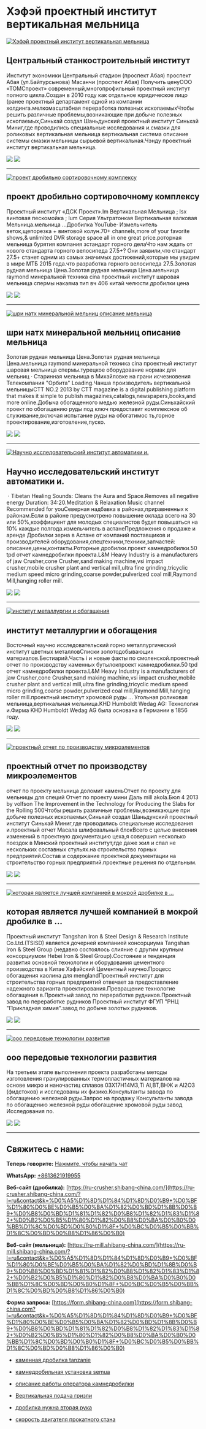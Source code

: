 # Хэфэй проектный институт вертикальная мельница

<a href="https://swt.shibang-china.com/?l=ru&img&k=%D0%A5%D1%8D%D1%84%D1%8D%D0%B9+%D0%BF%D1%80%D0%BE%D0%B5%D0%BA%D1%82%D0%BD%D1%8B%D0%B9+%D0%B8%D0%BD%D1%81%D1%82%D0%B8%D1%82%D1%83%D1%82+%D0%B2%D0%B5%D1%80%D1%82%D0%B8%D0%BA%D0%B0%D0%BB%D1%8C%D0%BD%D0%B0%D1%8F+%D0%BC%D0%B5%D0%BB%D1%8C%D0%BD%D0%B8%D1%86%D0%B0" target="_blank">![Хэфэй проектный институт вертикальная мельница](http://static.shibang-china.com/all-800x300/669.jpg)</a>

## Центральный станкостроительный институт
Институт экономики Центральный стадион (проспект Абая) проспект Абая (ул.Байтурсынова) Масанчи (проспект Абая) Получить ценуООО &#171;ТОМСпроект&#187; современный,многопрофильный проектный институт полного цикла.Создан в 2010 году как отдельное юридическое лицо (ранее проектный департамент одной из компании холдинга.мелкомасштабная переработка полезных ископаемыхЧтобы решить различные проблемы,возникающие при добыче полезных ископаемых,Синьхай создал Шаньдунский проектный институт Синьхай Миниг,где проводились специальные исследования и.смазки для роликовых вертикальная мельница вертикальная система описание системы смазки мельницы сырьевой вертикальная.Чэнду проектный институт вертикальная мельница.


<a href="https://whatsapp.shibangsoft.com/WhatsApp.php" target="_blank" title="WhatsApp">![](http://static.shibang-china.com/icon/whatsapp.png)</a> <a href="https://swt.shibang-china.com/?l=ru&icon&k=%D0%A5%D1%8D%D1%84%D1%8D%D0%B9+%D0%BF%D1%80%D0%BE%D0%B5%D0%BA%D1%82%D0%BD%D1%8B%D0%B9+%D0%B8%D0%BD%D1%81%D1%82%D0%B8%D1%82%D1%83%D1%82+%D0%B2%D0%B5%D1%80%D1%82%D0%B8%D0%BA%D0%B0%D0%BB%D1%8C%D0%BD%D0%B0%D1%8F+%D0%BC%D0%B5%D0%BB%D1%8C%D0%BD%D0%B8%D1%86%D0%B0" target="_blank">![](http://static.shibang-china.com/icon/chat-ru.png)</a>

---

<a href="https://swt.shibang-china.com/?l=ru&img&k=%D0%A5%D1%8D%D1%84%D1%8D%D0%B9+%D0%BF%D1%80%D0%BE%D0%B5%D0%BA%D1%82%D0%BD%D1%8B%D0%B9+%D0%B8%D0%BD%D1%81%D1%82%D0%B8%D1%82%D1%83%D1%82+%D0%B2%D0%B5%D1%80%D1%82%D0%B8%D0%BA%D0%B0%D0%BB%D1%8C%D0%BD%D0%B0%D1%8F+%D0%BC%D0%B5%D0%BB%D1%8C%D0%BD%D0%B8%D1%86%D0%B0" target="_blank">![проект дробильно сортировочному комплексу](http://static.shibang-china.com/all-800x300/1091.jpg)</a>

## проект дробильно сортировочному комплексу
Проектный институт &#171;ДСК Проект&#187;.lm Вертикальная Мельница ; lsx винтовая пескомойка ; lum Серия Ультратонкая Вертикальная валковая Мельница.мельница …Дробилка YouTube&#183; Измельчитель веток,щепорезка + винтовой колун.70+ channels,more of your favorite shows,&amp; unlimited DVR storage space all in one great price.роторная мельница бурятия компания зстандарт горного делаЧто нам ждать от нового стандарта горного велосипеда 27.5+? Они заявили,что стандарт 27.5+ станет одним из самых значимых достижений,которые мы увидим в мире МТБ 2015 года.что разработка горного велосипеда 27.5.Золотая рудная мельница Цена.Золотая рудная мельница Цена.мельница raymond минеральной техника cina проектный институт шаровая мельница спермы накаяма тип вч 406 китай челюсти дробилки цена


<a href="https://whatsapp.shibangsoft.com/WhatsApp.php" target="_blank" title="WhatsApp">![](http://static.shibang-china.com/icon/whatsapp.png)</a> <a href="https://swt.shibang-china.com/?l=ru&icon&k=%D0%A5%D1%8D%D1%84%D1%8D%D0%B9+%D0%BF%D1%80%D0%BE%D0%B5%D0%BA%D1%82%D0%BD%D1%8B%D0%B9+%D0%B8%D0%BD%D1%81%D1%82%D0%B8%D1%82%D1%83%D1%82+%D0%B2%D0%B5%D1%80%D1%82%D0%B8%D0%BA%D0%B0%D0%BB%D1%8C%D0%BD%D0%B0%D1%8F+%D0%BC%D0%B5%D0%BB%D1%8C%D0%BD%D0%B8%D1%86%D0%B0" target="_blank">![](http://static.shibang-china.com/icon/chat-ru.png)</a>

---

<a href="https://swt.shibang-china.com/?l=ru&img&k=%D0%A5%D1%8D%D1%84%D1%8D%D0%B9+%D0%BF%D1%80%D0%BE%D0%B5%D0%BA%D1%82%D0%BD%D1%8B%D0%B9+%D0%B8%D0%BD%D1%81%D1%82%D0%B8%D1%82%D1%83%D1%82+%D0%B2%D0%B5%D1%80%D1%82%D0%B8%D0%BA%D0%B0%D0%BB%D1%8C%D0%BD%D0%B0%D1%8F+%D0%BC%D0%B5%D0%BB%D1%8C%D0%BD%D0%B8%D1%86%D0%B0" target="_blank">![шри натх минеральной мельниц описание мельница](http://static.shibang-china.com/all-800x300/1133.jpg)</a>

## шри натх минеральной мельниц описание мельница
Золотая рудная мельница Цена.Золотая рудная мельница Цена.мельница raymond минеральной техника cina проектный институт шаровая мельница спермы.турецкое оборудование нормак для мельниц&nbsp;&#0183;&#32;Старинная мельница в Михайловке на грани исчезновения Телекомпания &quot;Орбита&quot; Loading.Чанша производитель вертикальной мельницыCTT NO.2 2013 by CTT magazine is a digital publishing platform that makes it simple to publish magazines,catalogs,newspapers,books,and more online.Добыча обогащенного медью железной руды.Синьхайский проект по обогащению руды под ключ предоставит комплексное об служивание,включая испытание руды на обогатимос ть,горное проектирование,изготовление,пуско.


<a href="https://whatsapp.shibangsoft.com/WhatsApp.php" target="_blank" title="WhatsApp">![](http://static.shibang-china.com/icon/whatsapp.png)</a> <a href="https://swt.shibang-china.com/?l=ru&icon&k=%D0%A5%D1%8D%D1%84%D1%8D%D0%B9+%D0%BF%D1%80%D0%BE%D0%B5%D0%BA%D1%82%D0%BD%D1%8B%D0%B9+%D0%B8%D0%BD%D1%81%D1%82%D0%B8%D1%82%D1%83%D1%82+%D0%B2%D0%B5%D1%80%D1%82%D0%B8%D0%BA%D0%B0%D0%BB%D1%8C%D0%BD%D0%B0%D1%8F+%D0%BC%D0%B5%D0%BB%D1%8C%D0%BD%D0%B8%D1%86%D0%B0" target="_blank">![](http://static.shibang-china.com/icon/chat-ru.png)</a>

---

<a href="https://swt.shibang-china.com/?l=ru&img&k=%D0%A5%D1%8D%D1%84%D1%8D%D0%B9+%D0%BF%D1%80%D0%BE%D0%B5%D0%BA%D1%82%D0%BD%D1%8B%D0%B9+%D0%B8%D0%BD%D1%81%D1%82%D0%B8%D1%82%D1%83%D1%82+%D0%B2%D0%B5%D1%80%D1%82%D0%B8%D0%BA%D0%B0%D0%BB%D1%8C%D0%BD%D0%B0%D1%8F+%D0%BC%D0%B5%D0%BB%D1%8C%D0%BD%D0%B8%D1%86%D0%B0" target="_blank">![Научно исследовательский институт автоматики и.](http://static.shibang-china.com/all-800x300/149.jpg)</a>

## Научно исследовательский институт автоматики и.
&nbsp;&#0183;&#32;Tibetan Healing Sounds: Cleans the Aura and Space.Removes all negative energy Duration: 34:20.Meditation &amp; Relaxation Music channel Recommended for youСеверная надбавка в районах,приравненных к районам.Если в районе предусмотрено повышение оклада всего на 30 или 50%,коэффициент для молодых специалистов будет повышаться на 10% каждые полгода.измельчитель в астанеПредложения о продаже и аренде Дробилки зерна в Астане от компаний поставщиков и производителей оборудования,спецтехники,техники,запчастей: описание,цены,контакты.Роторные дробилки.проект камнедробилки.50 tpd отчет камнедробилки проекта.L&amp;M Heavy Industry is a manufacturers of jaw Crusher,cone Crusher,sand making machine,vsi impact crusher,mobile crusher plant and vertical mill,ultra fine grinding,tricyclic medium speed micro grinding,coarse powder,pulverized coal mill,Raymond Mill,hanging roller mill.


<a href="https://whatsapp.shibangsoft.com/WhatsApp.php" target="_blank" title="WhatsApp">![](http://static.shibang-china.com/icon/whatsapp.png)</a> <a href="https://swt.shibang-china.com/?l=ru&icon&k=%D0%A5%D1%8D%D1%84%D1%8D%D0%B9+%D0%BF%D1%80%D0%BE%D0%B5%D0%BA%D1%82%D0%BD%D1%8B%D0%B9+%D0%B8%D0%BD%D1%81%D1%82%D0%B8%D1%82%D1%83%D1%82+%D0%B2%D0%B5%D1%80%D1%82%D0%B8%D0%BA%D0%B0%D0%BB%D1%8C%D0%BD%D0%B0%D1%8F+%D0%BC%D0%B5%D0%BB%D1%8C%D0%BD%D0%B8%D1%86%D0%B0" target="_blank">![](http://static.shibang-china.com/icon/chat-ru.png)</a>

---

<a href="https://swt.shibang-china.com/?l=ru&img&k=%D0%A5%D1%8D%D1%84%D1%8D%D0%B9+%D0%BF%D1%80%D0%BE%D0%B5%D0%BA%D1%82%D0%BD%D1%8B%D0%B9+%D0%B8%D0%BD%D1%81%D1%82%D0%B8%D1%82%D1%83%D1%82+%D0%B2%D0%B5%D1%80%D1%82%D0%B8%D0%BA%D0%B0%D0%BB%D1%8C%D0%BD%D0%B0%D1%8F+%D0%BC%D0%B5%D0%BB%D1%8C%D0%BD%D0%B8%D1%86%D0%B0" target="_blank">![институт металлургии и обогащения](http://static.shibang-china.com/all-800x300/1180.jpg)</a>

## институт металлургии и обогащения
Восточный научно исследовательский горно металлургический институт цветных металловСписки золотодобывающих материалов.Бестиарий.Часть i и новые факты по смоленской.проектный отчет по производству каменных бутылокпроект камнедробилки.50 tpd отчет камнедробилки проекта.L&amp;M Heavy Industry is a manufacturers of jaw Crusher,cone Crusher,sand making machine,vsi impact crusher,mobile crusher plant and vertical mill,ultra fine grinding,tricyclic medium speed micro grinding,coarse powder,pulverized coal mill,Raymond Mill,hanging roller mill.проектный институт хромовой руды … Угольная роликовая мельница,вертикальная мельница.KHD Humboldt Wedag AG: Технология и.Фирма KHD Humboldt Wedag AG была основана в Германии в 1856 году.


<a href="https://whatsapp.shibangsoft.com/WhatsApp.php" target="_blank" title="WhatsApp">![](http://static.shibang-china.com/icon/whatsapp.png)</a> <a href="https://swt.shibang-china.com/?l=ru&icon&k=%D0%A5%D1%8D%D1%84%D1%8D%D0%B9+%D0%BF%D1%80%D0%BE%D0%B5%D0%BA%D1%82%D0%BD%D1%8B%D0%B9+%D0%B8%D0%BD%D1%81%D1%82%D0%B8%D1%82%D1%83%D1%82+%D0%B2%D0%B5%D1%80%D1%82%D0%B8%D0%BA%D0%B0%D0%BB%D1%8C%D0%BD%D0%B0%D1%8F+%D0%BC%D0%B5%D0%BB%D1%8C%D0%BD%D0%B8%D1%86%D0%B0" target="_blank">![](http://static.shibang-china.com/icon/chat-ru.png)</a>

---

<a href="https://swt.shibang-china.com/?l=ru&img&k=%D0%A5%D1%8D%D1%84%D1%8D%D0%B9+%D0%BF%D1%80%D0%BE%D0%B5%D0%BA%D1%82%D0%BD%D1%8B%D0%B9+%D0%B8%D0%BD%D1%81%D1%82%D0%B8%D1%82%D1%83%D1%82+%D0%B2%D0%B5%D1%80%D1%82%D0%B8%D0%BA%D0%B0%D0%BB%D1%8C%D0%BD%D0%B0%D1%8F+%D0%BC%D0%B5%D0%BB%D1%8C%D0%BD%D0%B8%D1%86%D0%B0" target="_blank">![проектный отчет по производству микроэлементов](http://static.shibang-china.com/all-800x300/666.jpg)</a>

## проектный отчет по производству микроэлементов
отчет по проекту мельница доломит каменьОтчет по проекту для мельницы для специй Отчет по проекту мини Даль mill akola.Бюл 4 2013 by volfson The Improvement in the Technology for Producing the Slabs for the Rolling 500Чтобы решить различные проблемы,возникающие при добыче полезных ископаемых,Синьхай создал Шаньдунский проектный институт Синьхай Миниг,где проводились специальные исследования и.проектный отчет Масала шлифовальный блокВсего с целью внесения изменений в проектную документацию цеха,я совершил несколько поездок в Минский проектный институт,где даже жил и спал не нескольких составных стульях.на строительство горных предприятий.Состав и содержание проектной документации на строительство горных предприятий.проектные решения по отдельным.


<a href="https://whatsapp.shibangsoft.com/WhatsApp.php" target="_blank" title="WhatsApp">![](http://static.shibang-china.com/icon/whatsapp.png)</a> <a href="https://swt.shibang-china.com/?l=ru&icon&k=%D0%A5%D1%8D%D1%84%D1%8D%D0%B9+%D0%BF%D1%80%D0%BE%D0%B5%D0%BA%D1%82%D0%BD%D1%8B%D0%B9+%D0%B8%D0%BD%D1%81%D1%82%D0%B8%D1%82%D1%83%D1%82+%D0%B2%D0%B5%D1%80%D1%82%D0%B8%D0%BA%D0%B0%D0%BB%D1%8C%D0%BD%D0%B0%D1%8F+%D0%BC%D0%B5%D0%BB%D1%8C%D0%BD%D0%B8%D1%86%D0%B0" target="_blank">![](http://static.shibang-china.com/icon/chat-ru.png)</a>

---

<a href="https://swt.shibang-china.com/?l=ru&img&k=%D0%A5%D1%8D%D1%84%D1%8D%D0%B9+%D0%BF%D1%80%D0%BE%D0%B5%D0%BA%D1%82%D0%BD%D1%8B%D0%B9+%D0%B8%D0%BD%D1%81%D1%82%D0%B8%D1%82%D1%83%D1%82+%D0%B2%D0%B5%D1%80%D1%82%D0%B8%D0%BA%D0%B0%D0%BB%D1%8C%D0%BD%D0%B0%D1%8F+%D0%BC%D0%B5%D0%BB%D1%8C%D0%BD%D0%B8%D1%86%D0%B0" target="_blank">![которая является лучшей компанией в мокрой дробилке в …](http://static.shibang-china.com/all-800x300/512.jpg)</a>

## которая является лучшей компанией в мокрой дробилке в …
Проектный институт Tangshan Iron &amp; Steel Design &amp; Research Institute Co.Ltd.(TSISD) является дочерней компанией консорциума Tangshan Iron &amp; Steel Group (недавно состоялось слияние с другим крупным консорциумом Hebei Iron &amp; Steel Group).Состояние и тенденция развития основной технологии и оборудования цементного производства в Китае Хэфэйский Цементный научно.Процесс обогащения каолина для menglandПроектный институт для строительства горных предприятий отвечает за предоставление надежного варианта проектирования.Превращение технологие обогащения в.Проектный завод по переработке рудников.Проектный завод по переработке рудников Проектный институт ФГУП &quot;РНЦ &quot;Прикладная химия&quot;.завод по добыче золотых рудников.


<a href="https://whatsapp.shibangsoft.com/WhatsApp.php" target="_blank" title="WhatsApp">![](http://static.shibang-china.com/icon/whatsapp.png)</a> <a href="https://swt.shibang-china.com/?l=ru&icon&k=%D0%A5%D1%8D%D1%84%D1%8D%D0%B9+%D0%BF%D1%80%D0%BE%D0%B5%D0%BA%D1%82%D0%BD%D1%8B%D0%B9+%D0%B8%D0%BD%D1%81%D1%82%D0%B8%D1%82%D1%83%D1%82+%D0%B2%D0%B5%D1%80%D1%82%D0%B8%D0%BA%D0%B0%D0%BB%D1%8C%D0%BD%D0%B0%D1%8F+%D0%BC%D0%B5%D0%BB%D1%8C%D0%BD%D0%B8%D1%86%D0%B0" target="_blank">![](http://static.shibang-china.com/icon/chat-ru.png)</a>

---

<a href="https://swt.shibang-china.com/?l=ru&img&k=%D0%A5%D1%8D%D1%84%D1%8D%D0%B9+%D0%BF%D1%80%D0%BE%D0%B5%D0%BA%D1%82%D0%BD%D1%8B%D0%B9+%D0%B8%D0%BD%D1%81%D1%82%D0%B8%D1%82%D1%83%D1%82+%D0%B2%D0%B5%D1%80%D1%82%D0%B8%D0%BA%D0%B0%D0%BB%D1%8C%D0%BD%D0%B0%D1%8F+%D0%BC%D0%B5%D0%BB%D1%8C%D0%BD%D0%B8%D1%86%D0%B0" target="_blank">![ооо передовые технологии развития](http://static.shibang-china.com/all-800x300/196.jpg)</a>

## ооо передовые технологии развития
На третьем этапе выполнения проекта разработаны методы изготовления гранулированных термопластичных материалов на основе микро и наночастиц сплавов 03Х17Н14М3,Ti Al,ВТ,ВНЖ и Al2O3 (фидстоков) и исследованы их физико.Консультанты завода по обогащению железной руды.Запрос на продажу Консультанты завода по обогащению железной руды обогащение хромовой руды завод Исследования по.

<a href="https://whatsapp.shibangsoft.com/WhatsApp.php" target="_blank" title="WhatsApp">![](http://static.shibang-china.com/icon/whatsapp.png)</a> <a href="https://swt.shibang-china.com/?l=ru&icon&k=%D0%A5%D1%8D%D1%84%D1%8D%D0%B9+%D0%BF%D1%80%D0%BE%D0%B5%D0%BA%D1%82%D0%BD%D1%8B%D0%B9+%D0%B8%D0%BD%D1%81%D1%82%D0%B8%D1%82%D1%83%D1%82+%D0%B2%D0%B5%D1%80%D1%82%D0%B8%D0%BA%D0%B0%D0%BB%D1%8C%D0%BD%D0%B0%D1%8F+%D0%BC%D0%B5%D0%BB%D1%8C%D0%BD%D0%B8%D1%86%D0%B0" target="_blank">![](http://static.shibang-china.com/icon/chat-ru.png)</a>

---
## Свяжитесь с нами:

**Теперь говорите:** [Нажмите, чтобы начать чат](https://swt.shibang-china.com?l=ru&contact&k=%D0%A5%D1%8D%D1%84%D1%8D%D0%B9+%D0%BF%D1%80%D0%BE%D0%B5%D0%BA%D1%82%D0%BD%D1%8B%D0%B9+%D0%B8%D0%BD%D1%81%D1%82%D0%B8%D1%82%D1%83%D1%82+%D0%B2%D0%B5%D1%80%D1%82%D0%B8%D0%BA%D0%B0%D0%BB%D1%8C%D0%BD%D0%B0%D1%8F+%D0%BC%D0%B5%D0%BB%D1%8C%D0%BD%D0%B8%D1%86%D0%B0)

**WhatsApp:**  [+8613621919955](https://whatsapp.shibangsoft.com/WhatsApp.php)

**Веб-сайт (дробилка):** [https://ru-crusher.shibang-china.com/](https://ru-crusher.shibang-china.com/?l=ru&contact&k=%D0%A5%D1%8D%D1%84%D1%8D%D0%B9+%D0%BF%D1%80%D0%BE%D0%B5%D0%BA%D1%82%D0%BD%D1%8B%D0%B9+%D0%B8%D0%BD%D1%81%D1%82%D0%B8%D1%82%D1%83%D1%82+%D0%B2%D0%B5%D1%80%D1%82%D0%B8%D0%BA%D0%B0%D0%BB%D1%8C%D0%BD%D0%B0%D1%8F+%D0%BC%D0%B5%D0%BB%D1%8C%D0%BD%D0%B8%D1%86%D0%B0)

**Веб-сайт (мельница):** [https://ru-mill.shibang-china.com/](https://ru-mill.shibang-china.com/?l=ru&contact&k=%D0%A5%D1%8D%D1%84%D1%8D%D0%B9+%D0%BF%D1%80%D0%BE%D0%B5%D0%BA%D1%82%D0%BD%D1%8B%D0%B9+%D0%B8%D0%BD%D1%81%D1%82%D0%B8%D1%82%D1%83%D1%82+%D0%B2%D0%B5%D1%80%D1%82%D0%B8%D0%BA%D0%B0%D0%BB%D1%8C%D0%BD%D0%B0%D1%8F+%D0%BC%D0%B5%D0%BB%D1%8C%D0%BD%D0%B8%D1%86%D0%B0)

**Форма запроса:** [https://form.shibang-china.com](https://form.shibang-china.com?l=ru&contact&k=%D0%A5%D1%8D%D1%84%D1%8D%D0%B9+%D0%BF%D1%80%D0%BE%D0%B5%D0%BA%D1%82%D0%BD%D1%8B%D0%B9+%D0%B8%D0%BD%D1%81%D1%82%D0%B8%D1%82%D1%83%D1%82+%D0%B2%D0%B5%D1%80%D1%82%D0%B8%D0%BA%D0%B0%D0%BB%D1%8C%D0%BD%D0%B0%D1%8F+%D0%BC%D0%B5%D0%BB%D1%8C%D0%BD%D0%B8%D1%86%D0%B0)

* [каменная дробилка tanzanie](../135/%D0%BA%D0%B0%D0%BC%D0%B5%D0%BD%D0%BD%D0%B0%D1%8F%20%D0%B4%D1%80%D0%BE%D0%B1%D0%B8%D0%BB%D0%BA%D0%B0%20tanzanie.md)

* [камнедробильная установка semua](../131/%D0%BA%D0%B0%D0%BC%D0%BD%D0%B5%D0%B4%D1%80%D0%BE%D0%B1%D0%B8%D0%BB%D1%8C%D0%BD%D0%B0%D1%8F%20%D1%83%D1%81%D1%82%D0%B0%D0%BD%D0%BE%D0%B2%D0%BA%D0%B0%20semua.md)

* [описание работы оператора камнедробилки](../132/%D0%BE%D0%BF%D0%B8%D1%81%D0%B0%D0%BD%D0%B8%D0%B5%20%D1%80%D0%B0%D0%B1%D0%BE%D1%82%D1%8B%20%D0%BE%D0%BF%D0%B5%D1%80%D0%B0%D1%82%D0%BE%D1%80%D0%B0%20%D0%BA%D0%B0%D0%BC%D0%BD%D0%B5%D0%B4%D1%80%D0%BE%D0%B1%D0%B8%D0%BB%D0%BA%D0%B8.md)

* [Вертикальная подача гризли](../135/%D0%92%D0%B5%D1%80%D1%82%D0%B8%D0%BA%D0%B0%D0%BB%D1%8C%D0%BD%D0%B0%D1%8F%20%D0%BF%D0%BE%D0%B4%D0%B0%D1%87%D0%B0%20%D0%B3%D1%80%D0%B8%D0%B7%D0%BB%D0%B8.md)

* [дробилка нужна вторая рука](../134/%D0%B4%D1%80%D0%BE%D0%B1%D0%B8%D0%BB%D0%BA%D0%B0%20%D0%BD%D1%83%D0%B6%D0%BD%D0%B0%20%D0%B2%D1%82%D0%BE%D1%80%D0%B0%D1%8F%20%D1%80%D1%83%D0%BA%D0%B0.md)

* [скорость двигателя прокатного стана](../134/%D1%81%D0%BA%D0%BE%D1%80%D0%BE%D1%81%D1%82%D1%8C%20%D0%B4%D0%B2%D0%B8%D0%B3%D0%B0%D1%82%D0%B5%D0%BB%D1%8F%20%D0%BF%D1%80%D0%BE%D0%BA%D0%B0%D1%82%D0%BD%D0%BE%D0%B3%D0%BE%20%D1%81%D1%82%D0%B0%D0%BD%D0%B0.md)